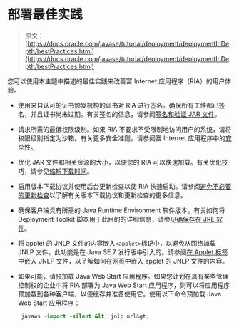 # 部署最佳实践

> 原文： [https://docs.oracle.com/javase/tutorial/deployment/deploymentInDepth/bestPractices.html](https://docs.oracle.com/javase/tutorial/deployment/deploymentInDepth/bestPractices.html)

您可以使用本主题中描述的最佳实践来改善富 Internet 应用程序（RIA）的用户体验。

*   使用来自认可的证书颁发机构的证书对 RIA 进行签名。确保所有工件都已签名，并且证书尚未过期。有关签名的信息，请参阅[签名和验证 JAR 文件](../jar/signindex.html)。
*   请求所需的最低权限级别。如果 RIA 不要求不受限制地访问用户的系统，请将权限级别指定为沙箱。有关更多安全准则，请参阅富 Internet 应用程序中的[安全性。](../doingMoreWithRIA/security.html)
*   优化 JAR 文件和相关资源的大小，以便您的 RIA 可以快速加载。有关优化技巧，请参见[缩短下载时间](../deploymentInDepth/reducingDownloadTime.html)。
*   启用版本下载协议并使用后台更新检查以使 RIA 快速启动。请参阅[避免不必要的更新检查](../deploymentInDepth/avoidingUnnecessaryUpdateChecks.html)以了解有关版本下载协议和更新检查的更多信息。
*   确保客户端具有所需的 Java Runtime Environment 软件版本。有关如何将 Deployment Toolkit 脚本用于此目的的详细信息，请参见[确保存在 JRE 软件](../deploymentInDepth/ensuringJRE.html)。
*   将 applet 的 JNLP 文件的内容嵌入`<applet>`标记中，以避免从网络加载 JNLP 文件。此功能是在 Java SE 7 发行版中引入的。请参阅[在 Applet 标签](../deploymentInDepth/embeddingJNLPFileInWebPage.html)中嵌入 JNLP 文件，以了解如何在网页中嵌入 applet 的 JNLP 文件的内容。
*   如果可能，请预加载 Java Web Start 应用程序。如果您计划在具有某些管理控制权的企业中将 RIA 部署为 Java Web Start 应用程序，则可以将应用程序预加载到各种客户端，以便缓存并准备使用它。使用以下命令预加载 Java Web Start 应用程序：

    ```java
     javaws -import -silent &lt; jnlp url&gt;  
    ```